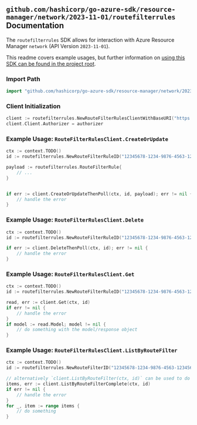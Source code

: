 
## `github.com/hashicorp/go-azure-sdk/resource-manager/network/2023-11-01/routefilterrules` Documentation

The `routefilterrules` SDK allows for interaction with Azure Resource Manager `network` (API Version `2023-11-01`).

This readme covers example usages, but further information on [using this SDK can be found in the project root](https://github.com/hashicorp/go-azure-sdk/tree/main/docs).

### Import Path

```go
import "github.com/hashicorp/go-azure-sdk/resource-manager/network/2023-11-01/routefilterrules"
```


### Client Initialization

```go
client := routefilterrules.NewRouteFilterRulesClientWithBaseURI("https://management.azure.com")
client.Client.Authorizer = authorizer
```


### Example Usage: `RouteFilterRulesClient.CreateOrUpdate`

```go
ctx := context.TODO()
id := routefilterrules.NewRouteFilterRuleID("12345678-1234-9876-4563-123456789012", "example-resource-group", "routeFilterName", "routeFilterRuleName")

payload := routefilterrules.RouteFilterRule{
	// ...
}


if err := client.CreateOrUpdateThenPoll(ctx, id, payload); err != nil {
	// handle the error
}
```


### Example Usage: `RouteFilterRulesClient.Delete`

```go
ctx := context.TODO()
id := routefilterrules.NewRouteFilterRuleID("12345678-1234-9876-4563-123456789012", "example-resource-group", "routeFilterName", "routeFilterRuleName")

if err := client.DeleteThenPoll(ctx, id); err != nil {
	// handle the error
}
```


### Example Usage: `RouteFilterRulesClient.Get`

```go
ctx := context.TODO()
id := routefilterrules.NewRouteFilterRuleID("12345678-1234-9876-4563-123456789012", "example-resource-group", "routeFilterName", "routeFilterRuleName")

read, err := client.Get(ctx, id)
if err != nil {
	// handle the error
}
if model := read.Model; model != nil {
	// do something with the model/response object
}
```


### Example Usage: `RouteFilterRulesClient.ListByRouteFilter`

```go
ctx := context.TODO()
id := routefilterrules.NewRouteFilterID("12345678-1234-9876-4563-123456789012", "example-resource-group", "routeFilterName")

// alternatively `client.ListByRouteFilter(ctx, id)` can be used to do batched pagination
items, err := client.ListByRouteFilterComplete(ctx, id)
if err != nil {
	// handle the error
}
for _, item := range items {
	// do something
}
```

